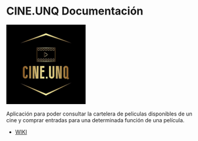 # CINE.UNQ Documentación

![My logo](logo.png)

Aplicación para poder consultar la cartelera de peliculas disponibles de un cine y comprar entradas para una determinada función de una película.   

- [WIKI](https://github.com/Cine-Unq/cine-unq-doc/wiki) 
